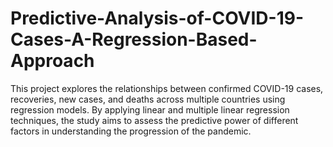 # Predictive-Analysis-of-COVID-19-Cases-A-Regression-Based-Approach
This project explores the relationships between confirmed COVID-19 cases, recoveries, new cases, and deaths across multiple countries using regression models. By applying linear and multiple linear regression techniques, the study aims to assess the predictive power of different factors in understanding the progression of the pandemic.
